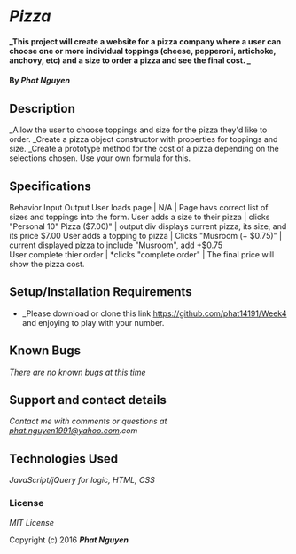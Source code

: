 # _Pizza_

#### _This project will create a website for a pizza company where a user can choose one or more individual toppings (cheese, pepperoni, artichoke, anchovy, etc) and a size to order a pizza and see the final cost. _

#### By _**Phat Nguyen**_

## Description

_Allow the user to choose toppings and size for the pizza they'd like to order.
_Create a pizza object constructor with properties for toppings and size.
_Create a prototype method for the cost of a pizza depending on the selections chosen. Use your own formula for this.

## Specifications
Behavior	                              Input	                                       Output
User loads page                 |      	N/A	                          |    Page havs correct list of sizes and toppings into the form.
User adds a size to their pizza | clicks "Personal 10" Pizza ($7.00)" | output div displays current pizza, its size, and its price $7.00
User adds a topping to pizza	  | Clicks "Musroom (+ $0.75)"          | current displayed pizza to include "Musroom", add +$0.75  
User complete thier order       |	*clicks "complete order"	          |    The final price will show the pizza cost.

## Setup/Installation Requirements
* _Please download or clone this link https://github.com/phat14191/Week4 and enjoying to play with your number.


## Known Bugs

_There are no known bugs at this time_

## Support and contact details

_Contact me with comments or questions at phat.nguyen1991@yahoo.com.com_

## Technologies Used

_JavaScript/jQuery for logic, HTML, CSS_

### License

*_MIT License_*

Copyright (c) 2016 **_Phat Nguyen_**
